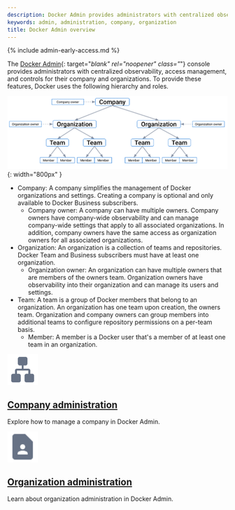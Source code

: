 ```yaml
---
description: Docker Admin provides administrators with centralized observability, access management, and controls for their company and organizations.
keywords: admin, administration, company, organization
title: Docker Admin overview
---
```

{% include admin-early-access.md %}

The [Docker Admin](https://admin.docker.com){: target="_blank" rel="noopener" class="_"} console provides administrators with centralized observability, access management, and controls for their company and organizations. To provide these features, Docker uses the following hierarchy and roles.

![Docker hierarchy](./images/docker-hierarchy-company.svg){: width="800px" }

- Company: A company simplifies the management of Docker organizations and settings. Creating a company is optional and only available to Docker Business subscribers.
  - Company owner: A company can have multiple owners. Company owners have company-wide observability and can manage company-wide settings that apply to all associated organizations. In addition, company owners have the same access as organization owners for all associated organizations.
- Organization: An organization is a collection of teams and repositories. Docker Team and Business subscribers must have at least one organization.
  - Organization owner: An organization can have multiple owners that are members of the owners team. Organization owners have observability into their organization and can manage its users and settings.
- Team: A team is a group of Docker members that belong to an organization. An organization has one team upon creation, the owners team. Organization and company owners can group members into additional teams to configure repository permissions on a per-team basis.
  - Member: A member is a Docker user that's a member of at least one team in an organization.

<div class="component-container">
    <!--start row-->
    <div class="row">
      <div class="col-xs-12 col-sm-12 col-md-12 col-lg-4 block">
        <div class="component">
             <div class="component-icon">
                 <a href="/admin/company/"><img src="/assets/images/engine-networking.svg" alt="Company administration" width="70" height="70"></a>
                 </div>
                 <h2 id="set-up-an-org"><a href="/admin/company/">Company administration</a></h2>
                <p> Explore how to manage a company in Docker Admin.</p>
        </div>
      </div>
      <div class="col-xs-12 col-sm-12 col-md-12 col-lg-4 block">
        <div class="component">
             <div class="component-icon">
                 <a href="/admin/organization/"><img src="/assets/images/contact.svg" alt="Organization administration" width="70" height="70"></a>
                 </div>
                 <h2 id="set-up-an-org"><a href="/admin/organization/">Organization administration</a></h2>
                <p> Learn about organization administration in Docker Admin.</p>
        </div>
      </div>
    </div>
</div>
